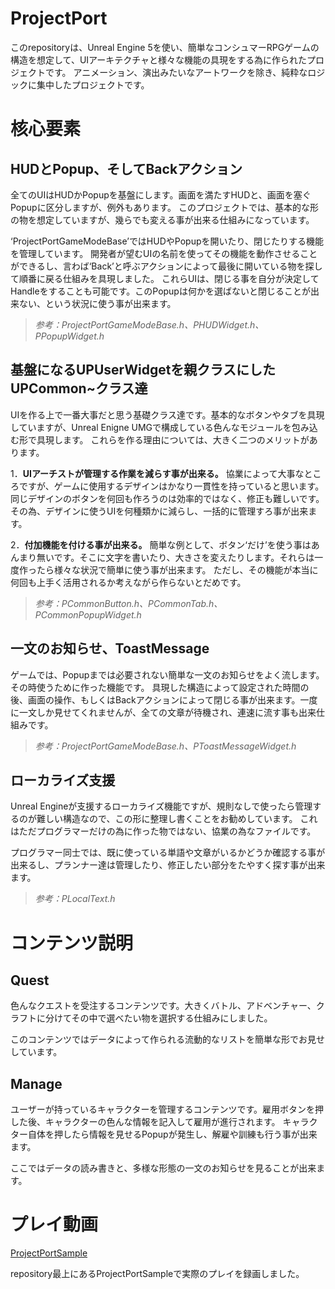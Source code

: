 # ProjectPort
このrepositoryは、Unreal Engine 5を使い、簡単なコンシュマーRPGゲームの構造を想定して、UIアーキテクチャと様々な機能の具現をする為に作られたプロジェクトです。
アニメーション、演出みたいなアートワークを除き、純粋なロジックに集中したプロジェクトです。

# 核心要素
## HUDとPopup、そしてBackアクション
全てのUIはHUDかPopupを基盤にします。画面を満たすHUDと、画面を塞ぐPopupに区分しますが、例外もあります。
このプロジェクトでは、基本的な形の物を想定していますが、幾らでも変える事が出来る仕組みになっています。

‘ProjectPortGameModeBase’ではHUDやPopupを開いたり、閉じたりする機能を管理しています。
開発者が望むUIの名前を使ってその機能を動作させることができるし、言わば‘Back’と呼ぶアクションによって最後に開いている物を探して順番に戻る仕組みを具現しました。
これらUIは、閉じる事を自分が決定してHandleをすることも可能です。このPopupは何かを選ばないと閉じることが出来ない、という状況に使う事が出来ます。

>_参考：ProjectPortGameModeBase.h、PHUDWidget.h、PPopupWidget.h_

## 基盤になるUPUserWidgetを親クラスにしたUPCommon~クラス達
UIを作る上で一番大事だと思う基礎クラス達です。基本的なボタンやタブを具現していますが、Unreal Enigne UMGで構成している色んなモジュールを包み込む形で具現します。
これらを作る理由については、大きく二つのメリットがあります。

1．**UIアーチストが管理する作業を減らす事が出来る。**
協業によって大事なところですが、ゲームに使用するデザインはかなり一貫性を持っていると思います。同じデザインのボタンを何回も作ろうのは効率的ではなく、修正も難しいです。
その為、デザインに使うUIを何種類かに減らし、一括的に管理すろ事が出来ます。

2．**付加機能を付ける事が出来る。**
簡単な例として、ボタン‘だけ’を使う事はあんまり無いです。そこに文字を書いたり、大きさを変えたりします。それらは一度作ったら様々な状況で簡単に使う事が出来ます。
ただし、その機能が本当に何回も上手く活用されるか考えながら作らないとだめです。

>_参考：PCommonButton.h、PCommonTab.h、PCommonPopupWidget.h_

## 一文のお知らせ、ToastMessage
ゲームでは、Popupまでは必要されない簡単な一文のお知らせをよく流します。その時使うために作った機能です。
具現した構造によって設定された時間の後、画面の操作、もしくはBackアクションによって閉じる事が出来ます。一度に一文しか見せてくれませんが、全ての文章が待機され、連速に流す事も出来仕組みです。

>_参考：ProjectPortGameModeBase.h、PToastMessageWidget.h_

## ローカライズ支援
Unreal Engineが支援するローカライズ機能ですが、規則なしで使ったら管理するのが難しい構造なので、この形に整理し書くことをお勧めしています。
これはただプログラマーだけの為に作った物ではない、協業の為なファイルです。

プログラマー同士では、既に使っている単語や文章がいるかどうか確認する事が出来るし、プランナー達は管理したり、修正したい部分をたやすく探す事が出来ます。

>_参考：PLocalText.h_

# コンテンツ説明
## Quest
色んなクエストを受注するコンテンツです。大きくバトル、アドベンチャー、クラフトに分けてその中で選べたい物を選択する仕組みにしました。

このコンテンツではデータによって作られる流動的なリストを簡単な形でお見せしています。

## Manage
ユーザーが持っているキャラクターを管理するコンテンツです。雇用ボタンを押した後、キャラクターの色んな情報を記入して雇用が進行されます。
キャラクター自体を押したら情報を見せるPopupが発生し、解雇や訓練も行う事が出来ます。

ここではデータの読み書きと、多様な形態の一文のお知らせを見ることが出来ます。

# プレイ動画
[ProjectPortSample](https://github.com/SimaEnaga9093/ProjectPort/blob/main/ProjectPortSample.mp4)

repository最上にあるProjectPortSampleで実際のプレイを録画しました。
